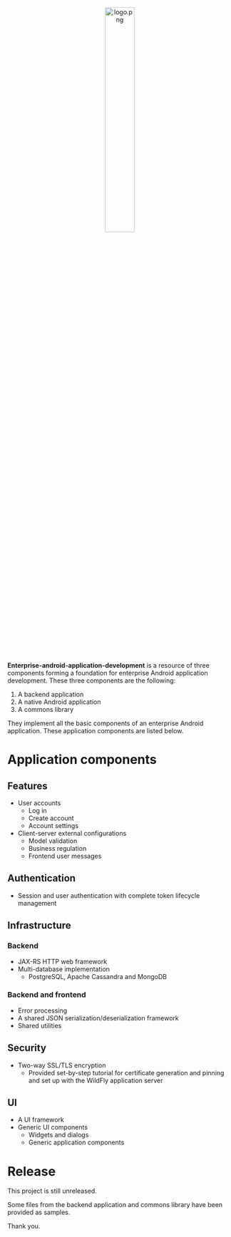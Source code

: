 <div align='center'>
	<img src='https://raw.githubusercontent.com/computingfoundation/enterprise-android-application-development/images/logo.png' width='36%' alt='logo.png'>
</div>
<br><br><br>

**Enterprise-android-application-development** is a resource of three components forming a foundation for enterprise Android application development. These three components are the following:

1. A backend application
2. A native Android application
3. A commons library

They implement all the basic components of an enterprise Android application. These application components are listed below.

# Application components

## Features

* User accounts
    * Log in
    * Create account
    * Account settings
* Client-server external configurations
    * Model validation
    * Business regulation
    * Frontend user messages

## Authentication

* Session and user authentication with complete token lifecycle management

## Infrastructure

### Backend

* JAX-RS HTTP web framework
* Multi-database implementation
    * PostgreSQL, Apache Cassandra and MongoDB

### Backend and frontend

* Error processing
* A shared JSON serialization/deserialization framework
* Shared utilities

## Security

* Two-way SSL/TLS encryption
    * Provided set-by-step tutorial for certificate generation and pinning and set up with the WildFly application server

## UI

* A UI framework
* Generic UI components
    * Widgets and dialogs
    * Generic application components

# Release

This project is still unreleased.

Some files from the backend application and commons library have been provided as samples.

Thank you.

